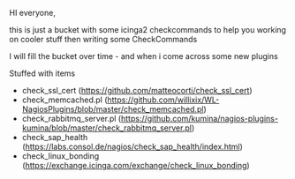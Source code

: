 HI everyone, 

this is just a bucket with some icinga2 checkcommands to help you working on cooler stuff then writing some CheckCommands 

I will fill the bucket over time - and when i come across some new plugins

Stuffed with items 
- check_ssl_cert (https://github.com/matteocorti/check_ssl_cert)
- check_memcached.pl (https://github.com/willixix/WL-NagiosPlugins/blob/master/check_memcached.pl)
- check_rabbitmq_server.pl (https://github.com/kumina/nagios-plugins-kumina/blob/master/check_rabbitmq_server.pl)
- check_sap_health (https://labs.consol.de/nagios/check_sap_health/index.html)
- check_linux_bonding (https://exchange.icinga.com/exchange/check_linux_bonding)


